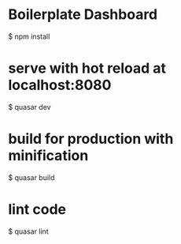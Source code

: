 # Boilerplate Dashboard

$ npm install

# serve with hot reload at localhost:8080
$ quasar dev

# build for production with minification
$ quasar build

# lint code
$ quasar lint
```
